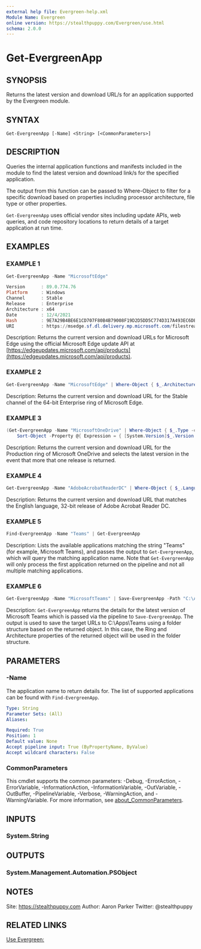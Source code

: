 ```yaml
---
external help file: Evergreen-help.xml
Module Name: Evergreen
online version: https://stealthpuppy.com/Evergreen/use.html
schema: 2.0.0
---
```


# Get-EvergreenApp

## SYNOPSIS

Returns the latest version and download URL/s for an application supported by the Evergreen module.

## SYNTAX

```
Get-EvergreenApp [-Name] <String> [<CommonParameters>]
```

## DESCRIPTION

Queries the internal application functions and manifests included in the module to find the latest version and download link/s for the specified application.

The output from this function can be passed to Where-Object to filter for a specific download based on properties including processor architecture, file type or other properties.

`Get-EvergreenApp` uses official vendor sites including update APIs, web queries, and code repository locations to return details of a target application at run time.

## EXAMPLES

### EXAMPLE 1

```powershell
Get-EvergreenApp -Name "MicrosoftEdge"

Version      : 89.0.774.76
Platform     : Windows
Channel      : Stable
Release      : Enterprise
Architecture : x64
Date         : 12/4/2021
Hash         : 9E7A29B4BE6E1CD707F80B4B79008F19D2D5DD5C774D317A493EC6DE5BE0B7D7
URI          : https://msedge.sf.dl.delivery.mp.microsoft.com/filestreamingservice/files/4d12f620-174c-4259-85e6-8a80ea45ff10/MicrosoftEdgeEnterpriseX64.msi
```

Description:
Returns the current version and download URLs for Microsoft Edge using the official Microsoft Edge update API at [https://edgeupdates.microsoft.com/api/products](https://edgeupdates.microsoft.com/api/products).

### EXAMPLE 2

```powershell
Get-EvergreenApp -Name "MicrosoftEdge" | Where-Object { $_.Architecture -eq "x64" -and $_.Channel -eq "Stable" -and $_.Release -eq "Enterprise" }
```

Description:
Returns the current version and download URL for the Stable channel of the 64-bit Enterprise ring of Microsoft Edge.

### EXAMPLE 3

```powershell
(Get-EvergreenApp -Name "MicrosoftOneDrive" | Where-Object { $_.Type -eq "Exe" -and $_.Ring -eq "Production" }) | `
    Sort-Object -Property @{ Expression = { [System.Version]$_.Version }; Descending = $true } | Select-Object -First 1
```

Description:
Returns the current version and download URL for the Production ring of Microsoft OneDrive and selects the latest version in the event that more that one release is returned.

### EXAMPLE 4

```powershell
Get-EvergreenApp -Name "AdobeAcrobatReaderDC" | Where-Object { $_.Language -eq "English" -and $_.Architecture -eq "x86" }
```

Description:
Returns the current version and download URL that matches the English language, 32-bit release of Adobe Acrobat Reader DC.

### EXAMPLE 5

```powershell
Find-EvergreenApp -Name "Teams" | Get-EvergreenApp
```

Description:
Lists the available applications matching the string "Teams" (for example, Microsoft Teams), and passes the output to `Get-EvergreenApp`, which will query the matching application name. Note that `Get-EvergreenApp` will only process the first application returned on the pipeline and not all multiple matching applications.

### EXAMPLE 6

```powershell
Get-EvergreenApp -Name "MicrosoftTeams" | Save-EvergreenApp -Path "C:\Apps\Teams"
```

Description:
`Get-EvergreenApp` returns the details for the latest version of Microsoft Teams which is passed via the pipeline to `Save-EvergreenApp`. The output is used to save the target URLs to C:\Apps\Teams using a folder structure based on the returned object. In this case, the Ring and Architecture properties of the returned object will be used in the folder structure.

## PARAMETERS

### -Name

The application name to return details for.
The list of supported applications can be found with `Find-EvergreenApp`.

```yaml
Type: String
Parameter Sets: (All)
Aliases:

Required: True
Position: 1
Default value: None
Accept pipeline input: True (ByPropertyName, ByValue)
Accept wildcard characters: False
```

### CommonParameters
This cmdlet supports the common parameters: -Debug, -ErrorAction, -ErrorVariable, -InformationAction, -InformationVariable, -OutVariable, -OutBuffer, -PipelineVariable, -Verbose, -WarningAction, and -WarningVariable. For more information, see [about_CommonParameters](http://go.microsoft.com/fwlink/?LinkID=113216).

## INPUTS

### System.String

## OUTPUTS

### System.Management.Automation.PSObject

## NOTES

Site: https://stealthpuppy.com
Author: Aaron Parker
Twitter: @stealthpuppy

## RELATED LINKS

[Use Evergreen:](https://stealthpuppy.com/Evergreen/use.html)
